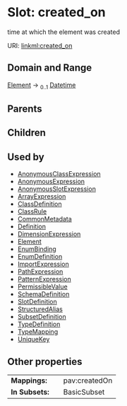 
# Slot: created_on

time at which the element was created

URI: [linkml:created_on](https://w3id.org/linkml/created_on)


## Domain and Range

[Element](Element.md) &#8594;  <sub>0..1</sub> [Datetime](types/Datetime.md)

## Parents


## Children


## Used by

 * [AnonymousClassExpression](AnonymousClassExpression.md)
 * [AnonymousExpression](AnonymousExpression.md)
 * [AnonymousSlotExpression](AnonymousSlotExpression.md)
 * [ArrayExpression](ArrayExpression.md)
 * [ClassDefinition](ClassDefinition.md)
 * [ClassRule](ClassRule.md)
 * [CommonMetadata](CommonMetadata.md)
 * [Definition](Definition.md)
 * [DimensionExpression](DimensionExpression.md)
 * [Element](Element.md)
 * [EnumBinding](EnumBinding.md)
 * [EnumDefinition](EnumDefinition.md)
 * [ImportExpression](ImportExpression.md)
 * [PathExpression](PathExpression.md)
 * [PatternExpression](PatternExpression.md)
 * [PermissibleValue](PermissibleValue.md)
 * [SchemaDefinition](SchemaDefinition.md)
 * [SlotDefinition](SlotDefinition.md)
 * [StructuredAlias](StructuredAlias.md)
 * [SubsetDefinition](SubsetDefinition.md)
 * [TypeDefinition](TypeDefinition.md)
 * [TypeMapping](TypeMapping.md)
 * [UniqueKey](UniqueKey.md)

## Other properties

|  |  |  |
| --- | --- | --- |
| **Mappings:** | | pav:createdOn |
| **In Subsets:** | | BasicSubset |
